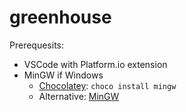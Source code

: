 # greenhouse

Prerequesits:
- VSCode with Platform.io extension
- MinGW if Windows
  - [Chocolatey](https://chocolatey.org/): `choco install mingw`
  - Alternative: [MinGW](https://sourceforge.net/projects/mingwbuilds/files/latest/download)

